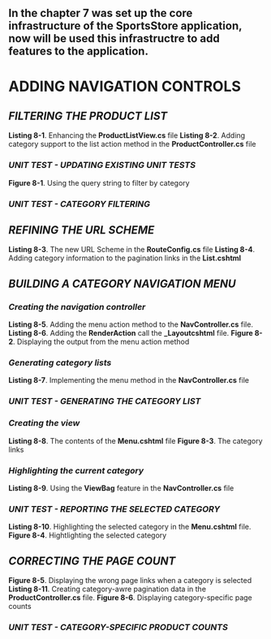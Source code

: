 <p align="center">
    <h2>
        In the chapter 7 was set up the core infrastructure of the SportsStore application, now will be used this infrastructre to add features to the application.
    </h2>
</p>

<h1>ADDING NAVIGATION CONTROLS</h1>

<h2><i>FILTERING THE PRODUCT LIST</i></h2>
    <b>Listing 8-1</b>. Enhancing the <b>ProductListView.cs</b> file
    <b>Listing 8-2</b>. Adding category support to the list action method in the <b>ProductController.cs</b> file
    <h3><i>UNIT TEST - UPDATING EXISTING UNIT TESTS</i></h3>
    <b>Figure 8-1</b>. Using the query string to filter by category
    <h3><i>UNIT TEST - CATEGORY FILTERING</i></h3>

<h2><i>REFINING THE URL SCHEME</i></h2>
    <b>Listing 8-3</b>. The new URL Scheme in the <b>RouteConfig.cs</b> file
    <b>Listing 8-4</b>. Adding category information to the pagination links in the <b>List.cshtml</b>

<h2><i>BUILDING A CATEGORY NAVIGATION MENU</i></h2>
    <h3><i>Creating the navigation controller</i></h3>
        <b>Listing 8-5</b>. Adding the menu action method to the <b>NavController.cs</b> file.
        <b>Listing 8-6</b>. Adding the <b>RenderAction</b> call the <b>_Layoutcshtml</b> file.
        <b>Figure 8-2</b>. Displaying the output from the menu action method
    <h3><i>Generating category lists</i></h3>
        <b>Listing 8-7</b>. Implementing the menu method in the <b>NavController.cs</b> file
        <h3><i>UNIT TEST - GENERATING THE CATEGORY LIST</i></h3>
    <h3><i>Creating the view</i></h3>
        <b>Listing 8-8</b>. The contents of the <b>Menu.cshtml</b> file
        <b>Figure 8-3</b>. The category links
    <h3><i>Highlighting the current category</i></h3>
        <b>Listing 8-9</b>. Using the <b>ViewBag</b> feature in the <b>NavController.cs</b> file
        <h3><i>UNIT TEST - REPORTING THE SELECTED CATEGORY</i></h3>
        <b>Listing 8-10</b>. Highlighting the selected category in the <b>Menu.cshtml</b> file.
        <b>Figure 8-4</b>. Hightlighting the selected category

<h2><i>CORRECTING THE PAGE COUNT</i></h2>
    <b>Figure 8-5</b>. Displaying the wrong page links when a category is selected
    <b>Listing 8-11</b>. Creating category-awre pagination data in the <b>ProductController.cs</b> file.
    <b>Figure 8-6</b>. Displaying category-specific page counts
    <h3><i>UNIT TEST - CATEGORY-SPECIFIC PRODUCT COUNTS</i></h3>